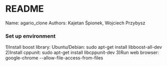 # README #

Name: agario_clone
Authors: Kajetan Śpionek, Wojciech Przybysz

### Set up environment ###

1)Install boost library: 
 Ubuntu/Debian: sudo apt-get install libboost-all-dev
2)Install cppunit:
 sudo apt-get install libcppunit-dev
3)Run web browser: google-chrome --allow-file-access-from-files